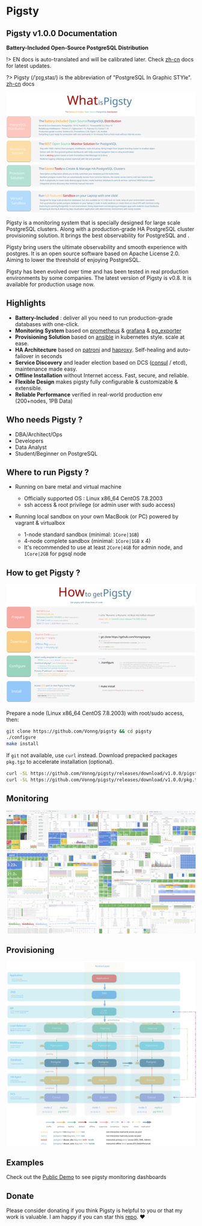 # Pigsty

## Pigsty v1.0.0 Documentation

**Battery-Included Open-Source PostgreSQL Distribution**


!> EN docs is auto-translated and will be calibrated later. Check [zh-cn](/zh-cn/) docs for latest updates.

?> Pigsty (/ˈpɪɡˌstaɪ/) is the abbreviation of "PostgreSQL In Graphic STYle". [zh-cn](zh-cn) docs

![](_media/what.svg)


Pigsty is a monitoring system that is specially designed for large scale PostgreSQL clusters. Along with a production-grade HA PostgreSQL cluster provisioning solution. It brings the best observability for PostgreSQL and .

Pigsty bring users the ultimate observability and smooth experience with postgres. It is an open source software based on Apache License 2.0. Aiming to lower the threshold of enjoying PostgreSQL.

Pigsty has been evolved over time and has been tested in real production environments by some companies. The latest version of Pigsty is v0.8. It is available for production usage now.



## Highlights

* **Battery-Included** : deliver all you need to run production-grade databases with one-click.
* **Monitoring System** based on [prometheus](https://prometheus.io/) & [grafana](https://grafana.com/) &  [pg_exporter](https://github.com/Vonng/pg_exporter)
* **Provisioning Solution** based on [ansible](https://docs.ansible.com/ansible/latest/index.html) in kubernetes style. scale at ease.
* **HA Architecture** based on [patroni](https://patroni.readthedocs.io/) and [haproxy](https://www.haproxy.org/). Self-healing and auto-failover in seconds
* **Service Discovery** and leader election based on DCS ([consul](https://www.consul.io/) / etcd), maintenance made easy.
* **Offline Installation** without Internet access. Fast, secure, and reliable.
* **Flexible Design** makes pigsty fully configurable & customizable & extensible.
* **Reliable Performance** verified in real-world production env (200+nodes, 1PB Data)


## Who needs Pigsty ?

* DBA/Architect/Ops
* Developers
* Data Analyst
* Student/Beginner on PostgreSQL

## Where to run Pigsty ?

* Running on bare metal and virtual machine
  * Officially supported OS : Linux x86_64 CentOS 7.8.2003
  * ssh access & root privilege (or admin user with sudo access)

* Running local sandbox on your own MacBook (or PC) powered by vagrant & virtualbox
  * 1-node standard sandbox (minimal: `1Core|1GB`)
  * 4-node complete sandbox (minimal: `1Core|1GB` x 4)
  * It's recommended to use at least `2Core|4GB` for admin node, and `1Core|2GB` for pgsql node
  
## How to get Pigsty ?

![](_media/how.svg)

Prepare a node (Linux x86_64 CentOS 7.8.2003) with root/sudo access, then:

```bash
git clone https://github.com/Vonng/pigsty && cd pigsty
./configure
make install
```

If `git` not available, use `curl` instead. 
Download prepacked packages `pkg.tgz` to accelerate installation (optional).

```bash
curl -SL https://github.com/Vonng/pigsty/releases/download/v1.0.0/pigsty.tgz -o ~/pigsty.tgz  
curl -SL https://github.com/Vonng/pigsty/releases/download/v1.0.0/pkg.tgz    -o /tmp/pkg.tgz
```


## Monitoring

![](_media/overview-monitor.jpg)

## Provisioning

![](_media/access.svg)


## Examples

Check out the [Public Demo](http://g.pigsty.cc) to see pigsty monitoring dashboards


## Donate

Please consider donating if you think Pigsty is helpful to you or that my work is valuable. I am happy if you can star this [repo](https://github.com/Vonng/pigsty). :heart:



